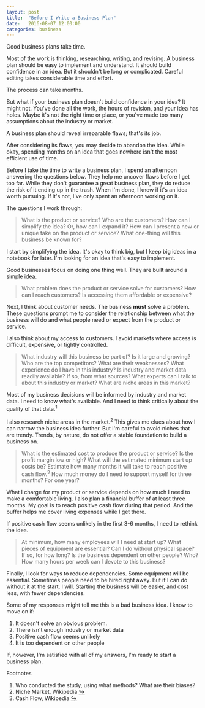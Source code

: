 ```yaml
---
layout: post
title:  "Before I Write a Business Plan"
date:   2016-08-07 12:00:00
categories: business
---
```


Good business plans take time.

Most of the work is thinking, researching, writing, and revising. A business plan should be easy to implement and understand. It should build confidence in an idea. But it shouldn't be long or complicated. Careful editing takes considerable time and effort.

The process can take months.

But what if your business plan doesn't build confidence in your idea? It might not. You've done all the work, the hours of revision, and your idea has holes. Maybe it's not the right time or place, or you've made too many assumptions about the industry or market.

A business plan should reveal irreparable flaws; that's its job.

After considering its flaws, you may decide to abandon the idea. While okay, spending months on an idea that goes nowhere  isn't the most efficient use of time.

Before I take the time to write a business plan, I spend an afternoon answering the questions below. They help me uncover flaws before I get too far. While they don't guarantee a great business plan, they do reduce the risk of it ending up in the trash. When I'm done, I know if it's an idea worth pursuing. If it's not, I've only spent an afternoon working on it.

The questions I work through:

> What is the product or service? Who are the customers? How can I simplify the idea? Or, how can I expand it? How can I present a new or unique take on the product or service? What one-thing will this business be known for?

I start by simplifying the idea. It's okay to think big, but I keep big ideas in a notebook for later. I'm looking for an idea that's easy to implement.

Good businesses focus on doing one thing well. They are built around a simple idea.

> What problem does the product or service solve for customers? How can I reach customers? Is accessing them affordable or expensive?

Next, I think about customer needs. The business **must** solve a problem. These questions prompt me to consider the relationship between what the business will do and what people need or expect from the product or service.

I also think about my access to customers. I avoid markets where access is difficult, expensive, or tightly controlled.

> What industry will this business be part of? Is it large and growing? Who are the top competitors? What are their weaknesses? What experience do I have in this industry? Is industry and market data readily available? If so, from what sources? What experts can I talk to about this industry or market? What are niche areas in this market?

Most of my business decisions will be informed by industry and market data. I need to know what's available. And I need to think critically about the quality of that data.<sup>1</sup>

I also research niche areas in the market.<sup>2</sup> This gives me clues about how I can narrow the business idea further. But I'm careful to avoid niches that are trendy. Trends, by nature, do not offer a stable foundation to build a business on.

> What is the estimated cost to produce the product or service? Is the profit margin low or high? What will the estimated minimum start up costs be? Estimate how many months it will take to reach positive cash flow.<sup>3</sup> How much money do I need to support myself for three months? For one year?

What I charge for my product or service depends on how much I need to make a comfortable living. I also plan a financial buffer of at least three months. My goal is to reach positive cash flow during that period. And the buffer helps me cover living expenses while I get there.

If positive cash flow seems unlikely in the first 3-6 months, I need to rethink the idea.

> At minimum, how many employees will I need at start up? What pieces of equipment are essential? Can I do without physical space? If so, for how long? Is the business dependent on other people? Who? How many hours per week can I devote to this business? 

Finally, I look for ways to reduce dependencies. Some equipment will be essential. Sometimes people need to be hired right away. But if I can do without it at the start, I will. Starting the business will be easier, and cost less, with fewer dependencies.

Some of my responses might tell me this is a bad business idea. I know to move on if:

1. It doesn't solve an obvious problem.
2. There isn't enough industry or market data
3. Positive cash flow seems unlikely
4. It is too dependent on other people

If, however, I'm satisfied with all of my answers, I'm ready to start a business plan.

<div class="footnotes">
  <span class="meta">Footnotes</span>

  <ol>
    <li>Who conducted the study, using what methods? What are their biases?</li>
    <li>Niche Market, Wikipedia <a href="https://en.wikipedia.org/wiki/Niche_market">&#8618;</a></li>
    <li>Cash Flow, Wikipedia <a href="https://en.wikipedia.org/wiki/Cash_flow">&#8618;</a></li>
  </ol>

</div>
